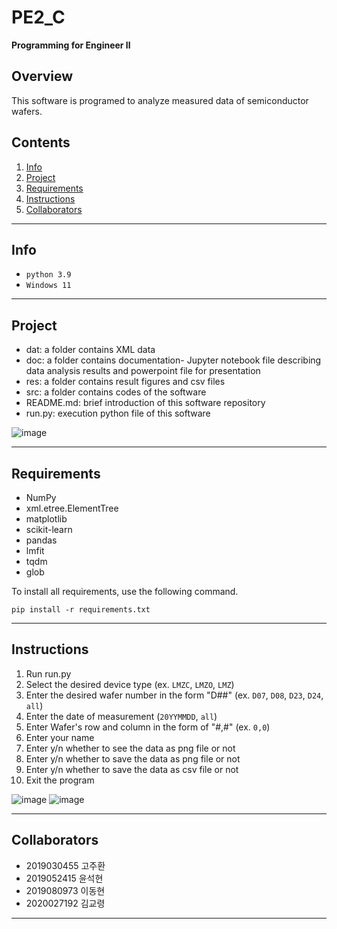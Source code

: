 # PE2_C
**Programming for Engineer Ⅱ**   


## Overview
This software is programed to analyze measured data of semiconductor wafers.

## Contents
1. [Info](#Info)
2. [Project](#Project)
3. [Requirements](#Requirements)
4. [Instructions](#Instructions)
5. [Collaborators](#Collaborators)
* * *


## Info
- `python 3.9`
- `Windows 11`
* * *

## Project
- dat: a folder contains XML data
- doc: a folder contains documentation- Jupyter notebook file describing data analysis results and powerpoint file for presentation
- res: a folder contains result figures and csv files
- src: a folder contains codes of the software
- README.md: brief introduction of this software repository
- run.py: execution python file of this software   

![image](https://github.com/emg2634/PE2-asset/assets/127360942/00439ee6-7d7b-493d-9d7f-bbbf3149a103)

* * *

## Requirements
- NumPy
- xml.etree.ElementTree
- matplotlib
- scikit-learn
- pandas
- lmfit
- tqdm
- glob

To install all requirements, use the following command.   
```
pip install -r requirements.txt
```
* * *

## Instructions
1. Run run.py
2. Select the desired device type (ex. `LMZC`, `LMZO`, `LMZ`)
3. Enter the desired wafer number in the form "D##" (ex. `D07`, `D08`, `D23`, `D24`, `all`)
4. Enter the date of measurement (`20YYMMDD`, `all`)
5. Enter Wafer's row and column in the form of "#,#" (ex. `0,0`)
6. Enter your name
7. Enter y/n whether to see the data as png file or not
8. Enter y/n whether to save the data as png file or not
9. Enter y/n whether to save the data as csv file or not
10. Exit the program

![image](https://github.com/KyoRyoung/PE2/assets/127359402/93719258-3c0c-4d7e-ab2e-0461c2481728)
![image](https://github.com/KyoRyoung/PE2/assets/127359402/da651467-073e-4046-b534-7986311f88b3)

* * *

## Collaborators
- 2019030455 고주환   
- 2019052415 윤석현   
- 2019080973 이동현   
- 2020027192 김교령
* * *
